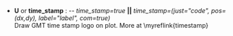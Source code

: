 - **U** or **time_stamp** : -- *time_stamp=true* **||** *time_stamp=(just="code", pos=(dx,dy), label="label", com=true)*\
   Draw GMT time stamp logo on plot. More at \myreflink{timestamp}